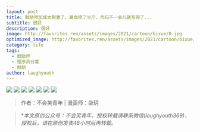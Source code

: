 ```yaml
---
layout: post
title: 鼓励师加成太刺激了，鼻血喷了半斤，代码不一会儿就写完了...
subtitle: 很好
description: 很好
image: http://favorites.ren/assets/images/2021/cartoon/bixue/0.jpg
optimized_image: http://favorites.ren/assets/images/2021/cartoon/bixue/0.jpg
category: life
tags:
  - 鼓励师
  - 程序员日常
  - 鼓励
author: laughyouth
---
```



![](http://favorites.ren/assets/images/2021/cartoon/bixue/640.jpg)
![](http://favorites.ren/assets/images/2021/cartoon/bixue/640-1.jpg)
![](http://favorites.ren/assets/images/2021/cartoon/bixue/640-2.jpg)
![](http://favorites.ren/assets/images/2021/cartoon/bixue/640-3.jpg)
![](http://favorites.ren/assets/images/2021/cartoon/bixue/640-4.jpg)
![](http://favorites.ren/assets/images/2021/cartoon/bixue/640-5.jpg)
![](http://favorites.ren/assets/images/2021/cartoon/bixue/640-6.jpg)




>作者：不会笑青年 | 漫画师：柒玥

>**本文原创公众号：不会笑青年，授权转载请联系微信(laughyouth369)，授权后，请在原创发表48小时后再转载。*